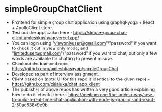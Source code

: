 # simpleGroupChatClient
* Frontend for simple group chat application using graphql-yoga + React + ApolloClient store.
* Test out the application here - https://simple-group-chat-client.amleshkashyap.vercel.app/
* You can login using "viewonlyuser@gmail.com"/"password" if you want to check it out in view only mode, and "limiteduser@gmail.com"/"password" if you want to chat, but only a few words are available for chatting to prevent misuse.
* Checkout the backend repo - https://github.com/amleshkashyap/simpleGroupChat
* Developed as part of interview assignment.
* Client based on (note: UI for this repo is identical to the given repo) - https://github.com/chialuka/chat_app_client
* The publisher of above repos has written a very good article explaining how to do it, check it here - https://medium.com/the-andela-way/how-to-build-a-real-time-chat-application-with-node-js-graphql-and-react-2-80ae53849e9b
